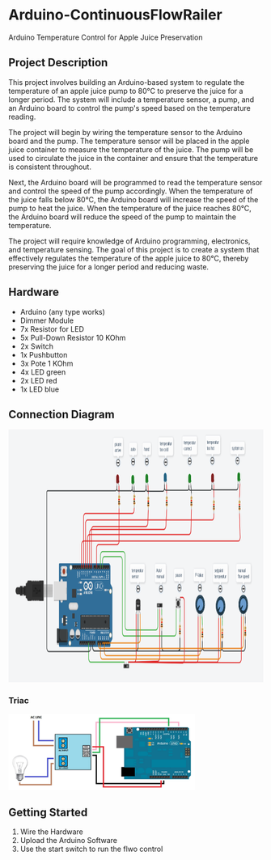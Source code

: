 # Arduino-ContinuousFlowRailer

Arduino Temperature Control for Apple Juice Preservation

## Project Description

This project involves building an Arduino-based system to regulate the temperature of an apple juice pump to 80°C to preserve the juice for a longer period. The system will include a temperature sensor, a pump, and an Arduino board to control the pump's speed based on the temperature reading.

The project will begin by wiring the temperature sensor to the Arduino board and the pump. The temperature sensor will be placed in the apple juice container to measure the temperature of the juice. The pump will be used to circulate the juice in the container and ensure that the temperature is consistent throughout.

Next, the Arduino board will be programmed to read the temperature sensor and control the speed of the pump accordingly. When the temperature of the juice falls below 80°C, the Arduino board will increase the speed of the pump to heat the juice. When the temperature of the juice reaches 80°C, the Arduino board will reduce the speed of the pump to maintain the temperature.

The project will require knowledge of Arduino programming, electronics, and temperature sensing. The goal of this project is to create a system that effectively regulates the temperature of the apple juice to 80°C, thereby preserving the juice for a longer period and reducing waste.


## Hardware

- Arduino (any type works)
- Dimmer Module
- 7x Resistor for LED
- 5x Pull-Down Resistor 10 KOhm
- 2x Switch
- 1x Pushbutton
- 3x Pote 1 KOhm
- 4x LED green
- 2x LED red
- 1x LED blue

##  Connection Diagram
<img src="https://github.com/MIRIPP/Arduino-ContinuousFlowControl/blob/main/Doc/Connection%20Diagram.png?raw=true" height=500 />

### Triac
<img src="https://github.com/MIRIPP/Arduino-ContinuousFlowControl/blob/main/Doc/Connection%20Diagram%20Triac.JPG?raw=true" height=150 />

## Getting Started
1. Wire the Hardware
2. Upload the Arduino Software
3. Use the start switch to run the flwo control
